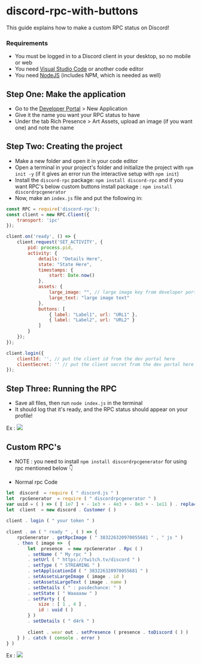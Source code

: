 # discord-rpc-with-buttons

This guide explains how to make a custom RPC status on Discord!

### Requirements
* You must be logged in to a Discord client in your desktop, so no mobile or web
* You need [Visual Studio Code](https://code.visualstudio.com/) or another code editor
* You need [NodeJS](https://nodejs.org/en/download/) (includes NPM, which is needed as well)

## Step One: Make the application
* Go to the [Developer Portal](https://discord.com/developers/applications) > New Application
* Give it the name you want your RPC status to have
* Under the tab Rich Presence > Art Assets, upload an image (if you want one) and note the name

## Step Two: Creating the project
* Make a new folder and open it in your code editor
* Open a terminal in your project's folder and initialize the project with `npm init -y` (if it gives an error run the interactive setup with `npm init`)
* Install the `discord-rpc` package: `npm install discord-rpc` and if you want RPC's below custom buttons install package : `npm install discordrpcgenerator`
* Now, make an `index.js` file and put the following in:
```js
const RPC = require('discord-rpc');
const client = new RPC.Client({
    transport: 'ipc'
});

client.on('ready', () => {
    client.request('SET_ACTIVITY', {
        pid: process.pid,
        activity: {
            details: "Details Here",
            state: "State Here",
            timestamps: {
                start: Date.now()
            },
            assets: {
                large_image: "", // large image key from developer portal > rich presence > art assets
                large_text: "large image text"
            },
            buttons: [
                { label: "Label1", url: "URL1" },
                { label: "Label2", url: "URL2" }
            ]
        }
    });
});

client.login({
    clientId: '', // put the client id from the dev portal here
    clientSecret: '' // put the client secret from the dev portal here
});
```

## Step Three: Running the RPC
* Save all files, then run `node index.js` in the terminal
* It should log that it's ready, and the RPC status should appear on your profile!

Ex : <img src="https://cdn.discordapp.com/attachments/829221596102262825/840540209568284712/images_1.jpeg">

## Custom RPC's
* NOTE : you need to install `npm install discordrpcgenerator` for using rpc mentioned below 👇 

* Normal rpc 
Code 
```js
let  discord  = require ( " discord.js " ) 
let  rpcGenerator  = require ( " discordrpcgenerator " ) 
var uuid = ( ) => ( [ 1e7 ] + - 1e3 + - 4e3 + - 8e3 + - 1e11 ) . replace ( / [ 018 ] / g , a => ( a ^ Math . random ( ) * 16 >> a / 4 ) . toString ( 16 ) ) //    or require ("uuid / v4")
let  client  = new discord . Customer ( )  
 
client . login ( " your token " )
 
client . on ( " ready " , ( ) => {   
    rpcGenerator . getRpcImage ( " 383226320970055681 " , " js " ) 
    . then ( image =>  { 
        let  presence  = new rpcGenerator . Rpc ( )  
        . setName ( " My rpc " )
        . setUrl ( " https://twitch.tv/discord " )
        . setType ( " STREAMING " )
        . setApplicationId ( " 383226320970055681 " )
        . setAssetsLargeImage ( image . id )
        . setAssetsLargeText ( image . name )
        . setDetails ( " : pasdechance: " )
        . setState ( " Waaaaaw " )
        . setParty ( {
            size : [ 1 , 4 ] ,  
            id : uuid ( ) 
        } )
        . setDetails ( " d4rk " )
 
        client . wear out . setPresence ( presence . toDiscord ( ) )
    } ) . catch ( console . error )
} )
```
Ex : <img src="https://media.discordapp.net/attachments/572109264529653821/635929940113752074/unknown.png">

